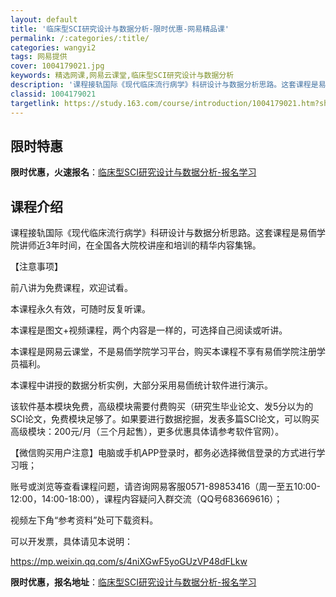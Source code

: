 ```yaml
---
layout: default
title: '临床型SCI研究设计与数据分析-限时优惠-网易精品课'
permalink: /:categories/:title/
categories: wangyi2
tags: 网易提供
cover: 1004179021.jpg
keywords: 精选网课,网易云课堂,临床型SCI研究设计与数据分析
description: '课程接轨国际《现代临床流行病学》科研设计与数据分析思路。这套课程是易侕学院讲师近3年时间，在全国各大院校讲座和培训的精华'
classid: 1004179021
targetlink: https://study.163.com/course/introduction/1004179021.htm?share=1&shareId=1025206652&utm_campaign=share&utm_medium=iphoneShare&utm_source=&utm_u=1025206652
---
```


## 限时特惠

**限时优惠，火速报名**：[临床型SCI研究设计与数据分析-报名学习](https://study.163.com/course/introduction/1004179021.htm?share=1&shareId=1025206652&utm_campaign=share&utm_medium=iphoneShare&utm_source=&utm_u=1025206652)

## 课程介绍

课程接轨国际《现代临床流行病学》科研设计与数据分析思路。这套课程是易侕学院讲师近3年时间，在全国各大院校讲座和培训的精华内容集锦。



【注意事项】

前八讲为免费课程，欢迎试看。

本课程永久有效，可随时反复听课。

本课程是图文+视频课程，两个内容是一样的，可选择自己阅读或听讲。

本课程是网易云课堂，不是易侕学院学习平台，购买本课程不享有易侕学院注册学员福利。



本课程中讲授的数据分析实例，大部分采用易侕统计软件进行演示。

该软件基本模块免费，高级模块需要付费购买（研究生毕业论文、发5分以为的SCI论文，免费模块足够了。如果要进行数据挖掘，发表多篇SCI论文，可以购买高级模块：200元/月（三个月起售），更多优惠具体请参考软件官网）。



【微信购买用户注意】电脑或手机APP登录时，都务必选择微信登录的方式进行学习哦；

账号或浏览等查看课程问题，请咨询网易客服0571-89853416（周一至五10:00-12:00，14:00-18:00），课程内容疑问入群交流（QQ号683669616）；

视频左下角“参考资料”处可下载资料。



可以开发票，具体请见本说明：

https://mp.weixin.qq.com/s/4niXGwF5yoGUzVP48dFLkw

**限时优惠，报名地址**：[临床型SCI研究设计与数据分析-报名学习](https://study.163.com/course/introduction/1004179021.htm?share=1&shareId=1025206652&utm_campaign=share&utm_medium=iphoneShare&utm_source=&utm_u=1025206652)

